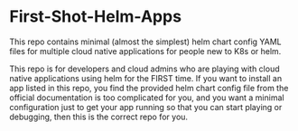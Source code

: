 # First-Shot-Helm-Apps
This repo contains minimal (almost the simplest) helm chart config YAML files for multiple cloud native applications for people new to K8s or helm. 

This repo is for developers and cloud admins who are playing with cloud native applications using helm for the FIRST time. If you want to install an app listed in this repo, you find the provided helm chart config file from the official documentation is too complicated for you, and you want a minimal configuration just to get your app running so that you can start playing or debugging, then this is the correct repo for you.
